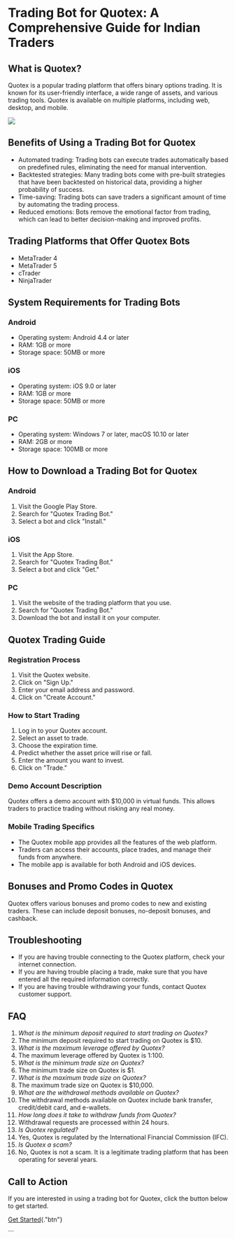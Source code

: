 # Trading Bot for Quotex: A Comprehensive Guide for Indian Traders

## What is Quotex?

Quotex is a popular trading platform that offers binary options trading.
It is known for its user-friendly interface, a wide range of assets, and
various trading tools. Quotex is available on multiple platforms,
including web, desktop, and mobile.

[![](https://static.quotex.io/files/4_en/300_250.jpg)](https://traff.sbs/brokerqxlid)

## Benefits of Using a Trading Bot for Quotex

-   Automated trading: Trading bots can execute trades automatically
    based on predefined rules, eliminating the need for manual
    intervention.
-   Backtested strategies: Many trading bots come with pre-built
    strategies that have been backtested on historical data, providing a
    higher probability of success.
-   Time-saving: Trading bots can save traders a significant amount of
    time by automating the trading process.
-   Reduced emotions: Bots remove the emotional factor from trading,
    which can lead to better decision-making and improved profits.

## Trading Platforms that Offer Quotex Bots

-   MetaTrader 4
-   MetaTrader 5
-   cTrader
-   NinjaTrader

## System Requirements for Trading Bots

### Android

-   Operating system: Android 4.4 or later
-   RAM: 1GB or more
-   Storage space: 50MB or more

### iOS

-   Operating system: iOS 9.0 or later
-   RAM: 1GB or more
-   Storage space: 50MB or more

### PC

-   Operating system: Windows 7 or later, macOS 10.10 or later
-   RAM: 2GB or more
-   Storage space: 100MB or more

## How to Download a Trading Bot for Quotex

### Android

1.  Visit the Google Play Store.
2.  Search for "Quotex Trading Bot."
3.  Select a bot and click "Install."

### iOS

1.  Visit the App Store.
2.  Search for "Quotex Trading Bot."
3.  Select a bot and click "Get."

### PC

1.  Visit the website of the trading platform that you use.
2.  Search for "Quotex Trading Bot."
3.  Download the bot and install it on your computer.

## Quotex Trading Guide

### Registration Process

1.  Visit the Quotex website.
2.  Click on "Sign Up."
3.  Enter your email address and password.
4.  Click on "Create Account."

### How to Start Trading

1.  Log in to your Quotex account.
2.  Select an asset to trade.
3.  Choose the expiration time.
4.  Predict whether the asset price will rise or fall.
5.  Enter the amount you want to invest.
6.  Click on "Trade."

### Demo Account Description

Quotex offers a demo account with \$10,000 in virtual funds. This allows
traders to practice trading without risking any real money.

### Mobile Trading Specifics

-   The Quotex mobile app provides all the features of the web platform.
-   Traders can access their accounts, place trades, and manage their
    funds from anywhere.
-   The mobile app is available for both Android and iOS devices.

## Bonuses and Promo Codes in Quotex

Quotex offers various bonuses and promo codes to new and existing
traders. These can include deposit bonuses, no-deposit bonuses, and
cashback.

## Troubleshooting

-   If you are having trouble connecting to the Quotex platform, check
    your internet connection.
-   If you are having trouble placing a trade, make sure that you have
    entered all the required information correctly.
-   If you are having trouble withdrawing your funds, contact Quotex
    customer support.

## FAQ

1.  *What is the minimum deposit required to start trading on Quotex?*
2.  The minimum deposit required to start trading on Quotex is \$10.
3.  *What is the maximum leverage offered by Quotex?*
4.  The maximum leverage offered by Quotex is 1:100.
5.  *What is the minimum trade size on Quotex?*
6.  The minimum trade size on Quotex is \$1.
7.  *What is the maximum trade size on Quotex?*
8.  The maximum trade size on Quotex is \$10,000.
9.  *What are the withdrawal methods available on Quotex?*
10. The withdrawal methods available on Quotex include bank transfer,
    credit/debit card, and e-wallets.
11. *How long does it take to withdraw funds from Quotex?*
12. Withdrawal requests are processed within 24 hours.
13. *Is Quotex regulated?*
14. Yes, Quotex is regulated by the International Financial Commission
    (IFC).
15. *Is Quotex a scam?*
16. No, Quotex is not a scam. It is a legitimate trading platform that
    has been operating for several years.

## Call to Action

If you are interested in using a trading bot for Quotex, click the
button below to get started.

[Get Started](\%22https://traff.sbs/brokerqxlid\%22){."btn"}

\`\`\`

